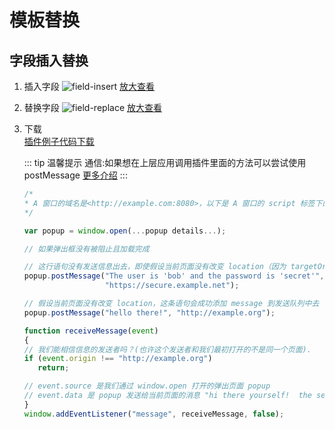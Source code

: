 # 模板替换

## 字段插入替换

1. 插入字段
![field-insert](/field-insert.png)
<a href="../field-insert.png" target="_blank">放大查看</a>

2.  替换字段 
![field-replace](/field-replace.png)
<a href="../field-replace.png" target="_blank">放大查看</a>

3. 下载<br/>
   <a href="../field-replace.zip.png" download="field-replace.zip" target="_blank">插件例子代码下载</a>

   ::: tip 温馨提示
   通信:如果想在上层应用调用插件里面的方法可以尝试使用 postMessage <a href="https://developer.mozilla.org/zh-CN/docs/Web/API/Window/postMessage" target="_blank">更多介绍</a>
   :::

   ```js
   /*
   * A 窗口的域名是<http://example.com:8080>，以下是 A 窗口的 script 标签下的代码：
   */

   var popup = window.open(...popup details...);

   // 如果弹出框没有被阻止且加载完成

   // 这行语句没有发送信息出去，即使假设当前页面没有改变 location（因为 targetOrigin 设置不对）
   popup.postMessage("The user is 'bob' and the password is 'secret'",
                     "https://secure.example.net");

   // 假设当前页面没有改变 location，这条语句会成功添加 message 到发送队列中去（targetOrigin 设置对了）
   popup.postMessage("hello there!", "http://example.org");

   function receiveMessage(event)
   {
   // 我们能相信信息的发送者吗？(也许这个发送者和我们最初打开的不是同一个页面).
   if (event.origin !== "http://example.org")
      return;

   // event.source 是我们通过 window.open 打开的弹出页面 popup
   // event.data 是 popup 发送给当前页面的消息 "hi there yourself!  the secret response is: rheeeeet!"
   }
   window.addEventListener("message", receiveMessage, false);

   ```
   
   
<script setup>
import Footer from '../components/Footer.vue'
</script>

<Footer/>